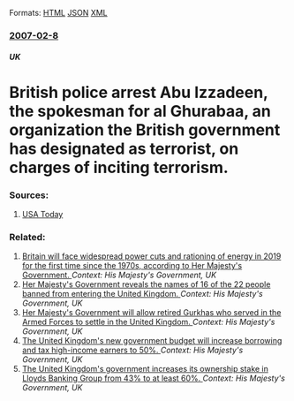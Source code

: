 
Formats: [HTML](/news/2007/02/8/british-police-arrest-abu-izzadeen-the-spokesman-for-al-ghurabaa-an-organization-the-british-government-has-designated-as-terrorist-on-c.html)  [JSON](/news/2007/02/8/british-police-arrest-abu-izzadeen-the-spokesman-for-al-ghurabaa-an-organization-the-british-government-has-designated-as-terrorist-on-c.json)  [XML](/news/2007/02/8/british-police-arrest-abu-izzadeen-the-spokesman-for-al-ghurabaa-an-organization-the-british-government-has-designated-as-terrorist-on-c.xml)  

### [2007-02-8](/news/2007/02/8/index.md)

##### UK
#  British police arrest Abu Izzadeen, the spokesman for al Ghurabaa, an organization the British government has designated as terrorist, on charges of inciting terrorism. 




### Sources:

1. [USA Today](https://www.usatoday.com/news/world/2007-02-08-britain-terror-arrest_x.htm?csp=34)

### Related:

1. [ Britain will face widespread power cuts and rationing of energy in 2019 for the first time since the 1970s, according to Her Majesty's Government. ](/news/2009/08/31/britain-will-face-widespread-power-cuts-and-rationing-of-energy-in-2019-for-the-first-time-since-the-1970s-according-to-her-majesty-s-gove.md) _Context: His Majesty's Government, UK_
2. [ Her Majesty's Government reveals the names of 16 of the 22 people banned from entering the United Kingdom. ](/news/2009/05/5/her-majesty-s-government-reveals-the-names-of-16-of-the-22-people-banned-from-entering-the-united-kingdom.md) _Context: His Majesty's Government, UK_
3. [ Her Majesty's Government will allow retired Gurkhas who served in the Armed Forces to settle in the United Kingdom. ](/news/2009/05/21/her-majesty-s-government-will-allow-retired-gurkhas-who-served-in-the-armed-forces-to-settle-in-the-united-kingdom.md) _Context: His Majesty's Government, UK_
4. [ The United Kingdom's new government budget will increase borrowing and tax high-income earners to 50%. ](/news/2009/04/22/the-united-kingdom-s-new-government-budget-will-increase-borrowing-and-tax-high-income-earners-to-50.md) _Context: His Majesty's Government, UK_
5. [ The United Kingdom's government increases its ownership stake in Lloyds Banking Group from 43% to at least 60%. ](/news/2009/03/7/the-united-kingdom-s-government-increases-its-ownership-stake-in-lloyds-banking-group-from-43-to-at-least-60.md) _Context: His Majesty's Government, UK_
